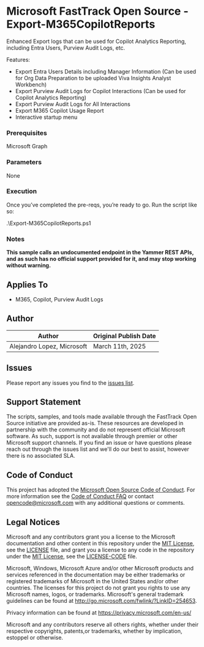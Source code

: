 # Microsoft FastTrack Open Source - Export-M365CopilotReports

Enhanced Export logs that can be used for Copilot Analytics Reporting, including Entra Users, Purview Audit Logs, etc. 

Features:
- Export Entra Users Details including Manager Information (Can be used for Org Data Preparation to be uploaded Viva Insights Analyst Workbench)
- Export Purview Audit Logs for Copilot Interactions (Can be used for Copilot Analytics Reporting)
- Export Purview Audit Logs for All Interactions 
- Export M365 Copilot Usage Report
- Interactive startup menu

### Prerequisites

Microsoft Graph 

### Parameters

None

### Execution

Once you’ve completed the pre-reqs, you’re ready to go. Run the script like so:

.\Export-M365CopilotReports.ps1

### Notes

**This sample calls an undocumented endpoint in the Yammer REST APIs, and as such has no official support provided for it, and may stop working without warning.**

## Applies To

- M365, Copilot, Purview Audit Logs

## Author

|Author|Original Publish Date
|----|--------------------------
|Alejandro Lopez, Microsoft|March 11th, 2025|

## Issues

Please report any issues you find to the [issues list](../../../../issues).

## Support Statement

The scripts, samples, and tools made available through the FastTrack Open Source initiative are provided as-is. These resources are developed in partnership with the community and do not represent official Microsoft software. As such, support is not available through premier or other Microsoft support channels. If you find an issue or have questions please reach out through the issues list and we'll do our best to assist, however there is no associated SLA.

## Code of Conduct

This project has adopted the [Microsoft Open Source Code of Conduct](https://opensource.microsoft.com/codeofconduct/).
For more information see the [Code of Conduct FAQ](https://opensource.microsoft.com/codeofconduct/faq/) or
contact [opencode@microsoft.com](mailto:opencode@microsoft.com) with any additional questions or comments.

## Legal Notices

Microsoft and any contributors grant you a license to the Microsoft documentation and other content in this repository under the [MIT License](https://opensource.org/licenses/MIT), see the [LICENSE](LICENSE) file, and grant you a license to any code in the repository under the [MIT License](https://opensource.org/licenses/MIT), see the [LICENSE-CODE](LICENSE-CODE) file.

Microsoft, Windows, Microsoft Azure and/or other Microsoft products and services referenced in the documentation may be either trademarks or registered trademarks of Microsoft in the United States and/or other countries. The licenses for this project do not grant you rights to use any Microsoft names, logos, or trademarks. Microsoft's general trademark guidelines can be found at http://go.microsoft.com/fwlink/?LinkID=254653.

Privacy information can be found at https://privacy.microsoft.com/en-us/

Microsoft and any contributors reserve all others rights, whether under their respective copyrights, patents,or trademarks, whether by implication, estoppel or otherwise.
